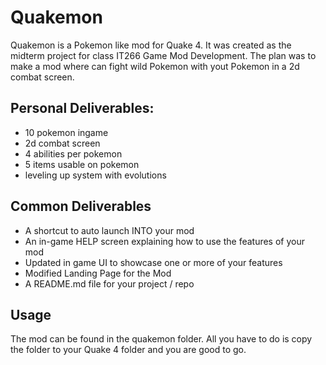 # Quakemon

Quakemon is a Pokemon like mod for Quake 4. It was created as the midterm project for class IT266 Game Mod Development. The plan was to make a mod where can fight wild Pokemon with yout Pokemon in a 2d combat screen.


## Personal Deliverables:
- 10 pokemon ingame
- 2d combat screen
- 4 abilities per pokemon
- 5 items usable on pokemon
- leveling up system with evolutions

## Common Deliverables

- A shortcut to auto launch INTO your mod
- An in-game HELP screen explaining how to use the features of your mod
- Updated in game UI to showcase one or more of your features
- Modified Landing Page for the Mod
- A README.md file for your project / repo

## Usage

The mod can be found in the quakemon folder. All you have to do is copy the folder to your Quake 4 folder and you are good to go.


